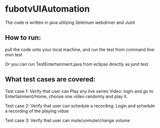 # fubotvUIAutomation
The code is written in java utilizing Selenium webdriver and Junit

## How to run:
pull the code onto your local machine, and  run the test from command line:
    mvn test
    
Or you can run TestEntertainment.java from eclipse directly as junit test. 

## What test cases are covered: 
 Test case 1: Verify that user can Play any live series Video: login and go to Entertainment/Home, choose one video randomly and play it. 
             
 Test case 2:   Verify that user can schedule a recording: Login and schedule a recording of the playing vidoe

 Test case 3: Verify that user can mute/unmute/change volume


